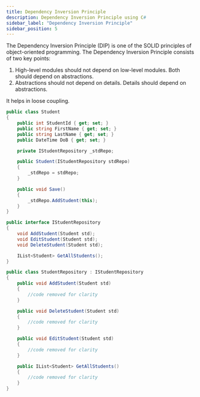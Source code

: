 ```yaml
---
title: Dependency Inversion Principle
description: Dependency Inversion Principle using C#
sidebar_label: "Dependency Inversion Principle"
sidebar_position: 5
---
```


The Dependency Inversion Principle (DIP) is one of the SOLID principles of object-oriented programming. The Dependency Inversion Principle consists of two key points:

1. High-level modules should not depend on low-level modules. Both should depend on abstractions.
2. Abstractions should not depend on details. Details should depend on abstractions.

It helps in loose coupling.

```csharp
public class Student
{
    public int StudentId { get; set; }
    public string FirstName { get; set; }
    public string LastName { get; set; }
    public DateTime DoB { get; set; }

    private IStudentRepository _stdRepo;

    public Student(IStudentRepository stdRepo)
    {
        _stdRepo = stdRepo;
    }

    public void Save()
    {
        _stdRepo.AddStudent(this);
    }
}

public interface IStudentRepository
{
    void AddStudent(Student std);
    void EditStudent(Student std);
    void DeleteStudent(Student std);

    IList<Student> GetAllStudents();
}

public class StudentRepository : IStudentRepository
{
    public void AddStudent(Student std)
    {
        //code removed for clarity
    }

    public void DeleteStudent(Student std)
    {
        //code removed for clarity
    }

    public void EditStudent(Student std)
    {
        //code removed for clarity
    }

    public IList<Student> GetAllStudents()
    {
        //code removed for clarity
    }
}
```
